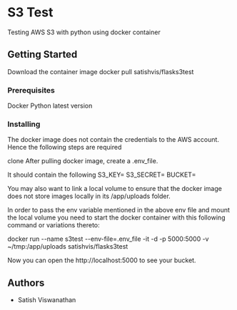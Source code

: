 
# S3 Test

Testing AWS S3 with python using docker container

## Getting Started

Download the container image
docker pull satishvis/flasks3test

### Prerequisites

Docker
Python latest version

### Installing

The docker image does not contain the credentials to the AWS account. Hence the following steps are required

clone 
After pulling docker image, create a .env_file.

It should contain the following
S3_KEY=<YOUR S3_KEY>
S3_SECRET=<YOUR S3_SECRET>
BUCKET=<THE BUCKET NAME>

You may also want to link a local volume to ensure that the docker image does not store images locally in its /app/uploads folder.

In order to pass the env variable mentioned in the above env file and mount the local volume you need to start the docker container with this following command or variations thereto:

docker run --name s3test --env-file=.env_file -it -d -p 5000:5000 -v ~/tmp:/app/uploads satishvis/flasks3test

Now you can open the http://localhost:5000 to see your bucket.


## Authors

* Satish Viswanathan

